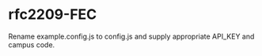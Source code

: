 # rfc2209-FEC

Rename example.config.js to config.js and supply appropriate API_KEY and campus code.